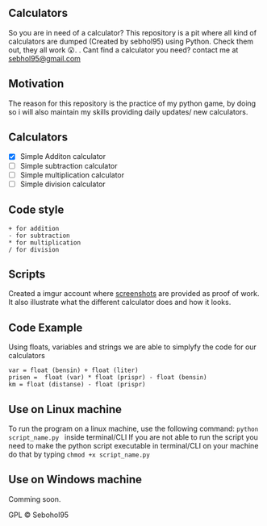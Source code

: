 ## Calculators
So you are in need of a calculator? This repository is a pit where all kind of calculators are dumped (Created by sebhol95) using Python. Check them out, they all work :open_mouth:.  . Cant find a calculator you need? contact me at sebhol95@gmail.com

## Motivation
The reason for this repository is the practice of my python game, by doing so i will also maintain my skills providing daily updates/ new calculators.

## Calculators
- [X] Simple Additon calculator
- [ ] Simple subtraction calculator
- [ ] Simple multiplication calculator
- [ ] Simple division calculator

## Code style
```
+ for addition
- for subtraction
* for multiplication
/ for division
```

## Scripts
Created a imgur account where [screenshots](https://sebastianholterhuset.imgur.com/all/) are provided as proof of work. It also illustrate what the different calculator does and how it looks. 

## Code Example
Using floats, variables and strings we are able to simplyfy the code for our calculators
```
var = float (bensin) + float (liter)
prisen =  float (var) * float (prispr) - float (bensin)
km = float (distanse) - float (prispr)
```
## Use on Linux machine 
To run the program on a linux machine, use the following command: ```python script_name.py ``` inside terminal/CLI
If you are not able to run the script you need to make the python script executable in terminal/CLI on your machine do that by typing ```chmod +x script_name.py ```

## Use on Windows machine
Comming soon. 

GPL © Sebohol95
